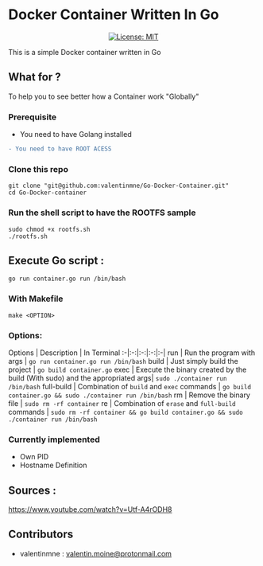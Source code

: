 

# Docker Container Written In Go



<center>

[![License: MIT](https://img.shields.io/badge/License-MIT-yellow.svg)](https://opensource.org/licenses/MIT)

</center>

This is a simple Docker container written in Go

## What for ?

To help you to see better how a Container work "Globally"


### Prerequisite


 - You need to have Golang installed 
```diff
- You need to have ROOT ACESS
```

### Clone this repo

```
git clone "git@github.com:valentinmne/Go-Docker-Container.git"
cd Go-Docker-container
```
### Run the shell script to have the ROOTFS sample

```
sudo chmod +x rootfs.sh
./rootfs.sh
```

## Execute Go script :

```
go run container.go run /bin/bash
```

### With Makefile
```
make <OPTION>
```
### Options:  

Options | Description | In Terminal
:-|:-:|:-:|:-:|:-|
run | Run the program with args | ```go run container.go run /bin/bash```
build | Just simply build the project | ```go build container.go```
exec | Execute the binary created by the build (With sudo) and the appropriated args| ```sudo ./container run /bin/bash``` 
full-build | Combination of ```build``` and ```exec``` commands | ```go build container.go && sudo ./container run /bin/bash```
rm | Remove the binary file | ```sudo rm -rf container```
re | Combination of ```erase``` and ```full-build``` commands | ```sudo rm -rf container && go build container.go && sudo ./container run /bin/bash```

### Currently implemented

- Own PID
- Hostname Definition

## Sources : 

https://www.youtube.com/watch?v=Utf-A4rODH8



## Contributors

- valentinmne : valentin.moine@protonmail.com